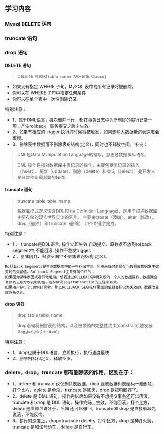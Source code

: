 ## 学习内容

### Mysql DELETE  语句
### truncate 语句
### drop 语句



#### DELETE 语句

> DELETE FROM table_name [WHERE Clause]


* 如果没有指定 WHERE 子句，MySQL 表中的所有记录将被删除。
* 你可以在 WHERE 子句中指定任何条件
* 你可以在单个表中一次性删除记录。

特别注意：
* 1、属于DML语言，每次删除一行，都在事务日志中为所删除的每行记录一项。产生rollback，事务提交之后才生效。
* 2、如果有相应的 trigger,执行的时候将被触发，如果删除大数据量的表速度会很慢。
* 3、删除表中数据而不删除表的结构(定义)，同时也不释放空间。
补充：
> DML是Data Manipulation Language的缩写，意思是数据操纵语言。

> DML 操作是指对数据库中表记录的操作，主要包括表记录的插入（insert）、更新（update）、删除（delete）和查询（select），是开发人员日常使用最频繁的操作。

#### truncate 语句

> truncate table table_name;

> 数据库模式定义语言DDL(Data Definition Language)，是用于描述数据库中要存储的现实世界实体的语言。
> 主要由create（添加）、alter（修改）、drop（删除）和 truncate（删除） 四个关键字完成。

特别注意：
* 1 、 truncate是DDL语言, 操作立即生效,自动提交，原数据不放到rollback segment中,不能回滚. 操作不触发trigger.
* 2 、删除内容、释放空间但不删除表的结构(定义)。

``` 
Rollback Segments是在你数据库中的一些存储空间，它用来临时的保存当数据库数据发生改变时的先前值，Rollback Segment主要有两个目的：
如果因为某种原因或者其他用用户想要通过ROLLBACK声明来取消一个人的数据操作，数据就会复原到之前为改变时的值。这种情况只在transaction的过程中有效，
如果用户执行了COMMIT命令，那么ROLLBACK SEGMENT里面的值就会标识为失效的，数据改变就将永久化。
```

#### drop 语句

> drop table table_name;

> drop语句将删除表的结构，以及被依赖的完整性约束(constrain),触发器(trigger),索引(index);

特别注意：
* 1、drop也属于DDL语言，立即执行，执行速度最快
* 2、删除内容和定义，释放空间。

### delete，drop，truncate 都有删除表的作用，区别在于：

 * 1、delete 和 truncate 仅仅删除表数据，drop 连表数据和表结构一起删除，打个比方，delete 是单杀，truncate 是团灭，drop 是把电脑摔了。
 * 2、delete 是 DML 语句，操作完以后如果没有不想提交事务还可以回滚，truncate 和 drop 是 DDL 语句，操作完马上生效，不能回滚，打个比方，delete 是发微信说分手，后悔  还可以撤回，truncate 和 drop 是直接扇耳光说滚，不能反悔。
 * 3、执行的速度上，drop>truncate>delete，打个比方，drop 是神舟火箭，truncate 是和谐号动车，delete 是自行车。
